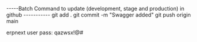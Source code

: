 -----Batch Command to update (development, stage and production) in github -----------
git add .
git commit -m "Swagger added"
git push origin main




erpnext user pass: qazwsx!@#